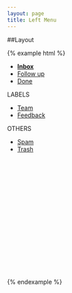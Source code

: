 ```yaml
---
layout: page
title: Left Menu
---
```


##Layout

{% example html %}
<div style='height:500px;'>
	<div class='mc-leftmenu'>
		<div class='mc-leftmenu-logo'></div>
		<div class='mc-leftmenu-section'>
			<ul>
				<a class="active" href="#">
					<span class='active-ind'></span>
					<li><span class='mc-leftmenu-icon mc-icon-template'></span><strong>Inbox</strong></li>
				</a>
				<a href="#">
					<li><span class='mc-leftmenu-icon mc-icon-pin'></span>Follow up</li>
				</a>
				<a href="#">
					<li><span class='mc-leftmenu-icon mc-icon-done'></span>Done</li>
				</a>
			</ul>
		</div>
		<div class='mc-leftmenu-section'>
			<span class='mc-leftmenu-section-title'>
				<span class='glyphicon glyphicon-triangle-bottom'></span>
				LABELS
			</span>
			<ul>
				<a href="#"><li><span class="mc-leftmenu-item-label"></span>Team</li></a>
				<a href="#"><li><span class="mc-leftmenu-item-label"></span>Feedback</li></a>
			</ul>
		</div>
		<div class='mc-leftmenu-section'>
			<span class='mc-leftmenu-section-title'>
				<span class='glyphicon glyphicon-triangle-bottom'></span>
				OTHERS
			</span>
			<ul>
				<a href="#"><li>Spam</li></a>
				<a href="#"><li>Trash</li></a>
			</ul>
		</div>
	</div>
</div>
{% endexample %}